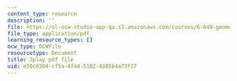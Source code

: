 ```yaml
---
content_type: resource
description: ''
file: https://ol-ocw-studio-app-qa.s3.amazonaws.com/courses/6-849-geometric-folding-algorithms-linkages-origami-polyhedra-fall-2012/e50c6304cf5a4f4451024385b4a73f27_PuUPnAkcNog.pdf
file_type: application/pdf
learning_resource_types: []
ocw_type: OCWFile
resourcetype: Document
title: 3play pdf file
uid: e50c6304-cf5a-4f44-5102-4385b4a73f27
---
```

